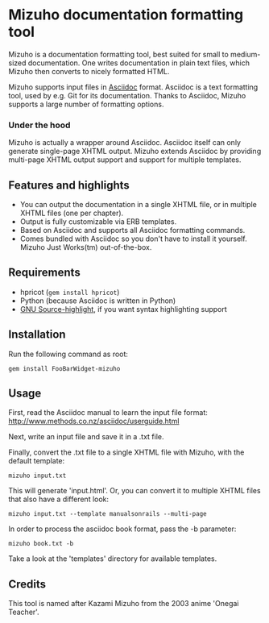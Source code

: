 # Mizuho documentation formatting tool

Mizuho is a documentation formatting tool, best suited for small to
medium-sized documentation. One writes documentation in plain text
files, which Mizuho then converts to nicely formatted HTML.

Mizuho supports input files in [Asciidoc](http://www.methods.co.nz/asciidoc/)
format. Asciidoc is a text formatting tool, used by e.g. Git for its
documentation. Thanks to Asciidoc, Mizuho supports a large number of formatting
options.

### Under the hood

Mizuho is actually a wrapper around Asciidoc. Asciidoc itself can only
generate single-page XHTML output. Mizuho extends Asciidoc by providing
multi-page XHTML output support and support for multiple templates.

## Features and highlights

 * You can output the documentation in a single XHTML file, or in multiple
   XHTML files (one per chapter).
 * Output is fully customizable via ERB templates.
 * Based on Asciidoc and supports all Asciidoc formatting commands.
 * Comes bundled with Asciidoc so you don't have to install it yourself. Mizuho
   Just Works(tm) out-of-the-box.

## Requirements

 * hpricot (`gem install hpricot`)
 * Python (because Asciidoc is written in Python)
 * [GNU Source-highlight](http://www.gnu.org/software/src-highlite/), if you
   want syntax highlighting support

## Installation

Run the following command as root:

    gem install FooBarWidget-mizuho

## Usage

First, read the Asciidoc manual to learn the input file format:
http://www.methods.co.nz/asciidoc/userguide.html

Next, write an input file and save it in a .txt file.

Finally, convert the .txt file to a single XHTML file with Mizuho, with the
default template:

    mizuho input.txt

This will generate 'input.html'. Or, you can convert it to multiple XHTML files
that also have a different look:

    mizuho input.txt --template manualsonrails --multi-page

In order to process the asciidoc book format, pass the -b parameter:

    mizuho book.txt -b

Take a look at the 'templates' directory for available templates.

## Credits

This tool is named after Kazami Mizuho from the 2003 anime 'Onegai Teacher'.
